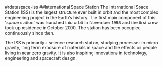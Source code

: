 #rdataspace-iss
##International Space Station
The International Space Station (ISS) is the largest structure ever built in orbit and the most complex engineering project in the Earth's history. The first main component of this 'space station' was launched into orbit in November 1998 and the first crew took up residence in October 2000. The station has been occupied continuously since then.

The ISS is primarily a science research station, studying processes in micro gravity, long term exposure of materials in space and the effects on people living in near zero gravity. It is also inspiring innovations in technology, engineering and spacecraft design.
